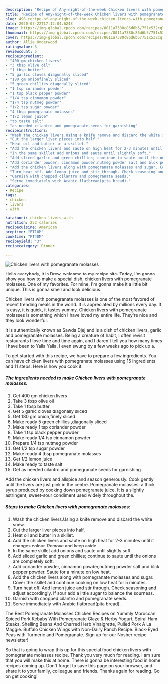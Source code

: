 ```yaml
---
description: "Recipe of Any-night-of-the-week Chicken livers with pomegranate molasses"
title: "Recipe of Any-night-of-the-week Chicken livers with pomegranate molasses"
slug: 498-recipe-of-any-night-of-the-week-chicken-livers-with-pomegranate-molasses
date: 2020-07-22T17:12:04.624Z
image: https://img-global.cpcdn.com/recipes/8011a7380c86d6b5/751x532cq70/chicken-livers-with-pomegranate-molasses-recipe-main-photo.jpg
thumbnail: https://img-global.cpcdn.com/recipes/8011a7380c86d6b5/751x532cq70/chicken-livers-with-pomegranate-molasses-recipe-main-photo.jpg
cover: https://img-global.cpcdn.com/recipes/8011a7380c86d6b5/751x532cq70/chicken-livers-with-pomegranate-molasses-recipe-main-photo.jpg
author: Allie Underwood
ratingvalue: 3
reviewcount: 5
recipeingredient:
- "400 gm chicken livers"
- "3 tbsp olive oil"
- "1 tbsp butter"
- "5 garlic cloves diagonally sliced"
- "180 gm onionfinely sliced"
- "5 green chillies diagonally sliced"
- "1 tsp coriander powder"
- "1 tsp black pepper powder"
- "1/4 tsp cinnamon powder"
- "1/4 tsp nutmeg powder"
- "1/2 tsp sugar powder"
- "4 tbsp pomegranate molasses"
- "1/2 lemon juice"
- "to taste salt"
- "as needed cilantro and pomegranate seeds for garnishing"
recipeinstructions:
- "Wash the chicken livers.Using a knife remove and discard the white snew."
- "Cut the larger liver pieces into half."
- "Heat oil and butter in a skillet."
- "Add the chicken livers and saute on high heat for 2-3 minutes until it changes colour. Remove and keep aside."
- "In the same skillet add onions and saute until slightly soft."
- "Add sliced garlic and green chillies; continue to saute until the onions are completely soft."
- "Add coriander powder, cinnamon powder,nutmeg powder salt and blck pepper powder. Saute for a minute on low heat."
- "Add the chicken livers along with pomegranate molasses and sugar. Cover the skillet and continue cooking on low heat for 5 minutes."
- "Turn heat off. Add lemon juice and stir through. Check seasoning and adjust accordingly. If sour add a little sugar to balance the sourness."
- "Garnish with chopped cilantro and pomegranate seeds."
- "Serve immediately with Arabic flatbread(pita bread)."
categories:
- Recipe
tags:
- chicken
- livers
- with

katakunci: chicken livers with 
nutrition: 252 calories
recipecuisine: American
preptime: "PT10M"
cooktime: "PT48M"
recipeyield: "3"
recipecategory: Dinner

---
```



![Chicken livers with pomegranate molasses](https://img-global.cpcdn.com/recipes/8011a7380c86d6b5/751x532cq70/chicken-livers-with-pomegranate-molasses-recipe-main-photo.jpg)

Hello everybody, it is Drew, welcome to my recipe site. Today, I'm gonna show you how to make a special dish, chicken livers with pomegranate molasses. One of my favorites. For mine, I'm gonna make it a little bit unique. This is gonna smell and look delicious.

Chicken livers with pomegranate molasses is one of the most favored of recent trending meals in the world. It is appreciated by millions every day. It is easy, it is quick, it tastes yummy. Chicken livers with pomegranate molasses is something which I have loved my entire life. They're nice and they look wonderful.

It is authentically known as Sawda Djej and is a dish of chicken livers, garlic and pomegranate molasses. Being a creature of habit, I often revisit restaurants I love time and time again, and I daren&#39;t tell you how many times I have been to Yalla Yalla. I even swung by a few weeks ago to pick up a.


To get started with this recipe, we have to prepare a few ingredients. You can have chicken livers with pomegranate molasses using 15 ingredients and 11 steps. Here is how you cook it.

<!--inarticleads1-->

##### The ingredients needed to make Chicken livers with pomegranate molasses:

1. Get 400 gm chicken livers
1. Take 3 tbsp olive oil
1. Take 1 tbsp butter
1. Get 5 garlic cloves diagonally sliced
1. Get 180 gm onion,finely sliced
1. Make ready 5 green chillies ,diagonally sliced
1. Make ready 1 tsp coriander powder
1. Take 1 tsp black pepper powder
1. Make ready 1/4 tsp cinnamon powder
1. Prepare 1/4 tsp nutmeg powder
1. Get 1/2 tsp sugar powder
1. Make ready 4 tbsp pomegranate molasses
1. Get 1/2 lemon juice
1. Make ready to taste salt
1. Get as needed cilantro and pomegranate seeds for garnishing


Add the chicken livers and allspice and season generously. Cook gently until the livers are just pink in the centre. Pomegranate molasses: a thick syrup produced by cooking down pomegranate juice. It is a slightly astringent, sweet-sour condiment used widely throughout the. 

<!--inarticleads2-->

##### Steps to make Chicken livers with pomegranate molasses:

1. Wash the chicken livers.Using a knife remove and discard the white snew.
1. Cut the larger liver pieces into half.
1. Heat oil and butter in a skillet.
1. Add the chicken livers and saute on high heat for 2-3 minutes until it changes colour. Remove and keep aside.
1. In the same skillet add onions and saute until slightly soft.
1. Add sliced garlic and green chillies; continue to saute until the onions are completely soft.
1. Add coriander powder, cinnamon powder,nutmeg powder salt and blck pepper powder. Saute for a minute on low heat.
1. Add the chicken livers along with pomegranate molasses and sugar. Cover the skillet and continue cooking on low heat for 5 minutes.
1. Turn heat off. Add lemon juice and stir through. Check seasoning and adjust accordingly. If sour add a little sugar to balance the sourness.
1. Garnish with chopped cilantro and pomegranate seeds.
1. Serve immediately with Arabic flatbread(pita bread).


The Best Pomegranate Molasses Chicken Recipes on Yummly Moroccan Spiced Pork Kebabs With Pomegranate Glaze &amp; Herby Yogurt, Spiral Ham Steaks, Shelling Beans And Charred Herb Vinaigrette, Pulled Pork A La Maggie. Buffalo Chicken Wings with Non-Dairy Ranch Recipe. Black-Eyed Peas with Turmeric and Pomegranate. Sign up for our Nosher recipe newsletter! 

So that is going to wrap this up for this special food chicken livers with pomegranate molasses recipe. Thank you very much for reading. I am sure that you will make this at home. There is gonna be interesting food in home recipes coming up. Don't forget to save this page on your browser, and share it to your family, colleague and friends. Thanks again for reading. Go on get cooking!
